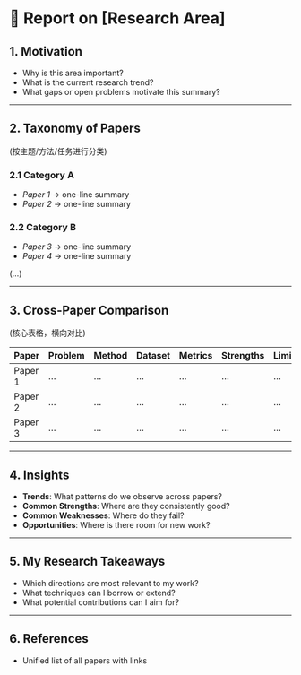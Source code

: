 # 📑 Report on [Research Area]

## 1. Motivation

- Why is this area important?
- What is the current research trend?
- What gaps or open problems motivate this summary?

---

## 2. Taxonomy of Papers

(按主题/方法/任务进行分类)

### 2.1 Category A

- *Paper 1* → one-line summary
- *Paper 2* → one-line summary

### 2.2 Category B

- *Paper 3* → one-line summary
- *Paper 4* → one-line summary

(…)

---

## 3. Cross-Paper Comparison

(核心表格，横向对比)

| Paper   | Problem | Method | Dataset | Metrics | Strengths | Limitations |
| ------- | ------- | ------ | ------- | ------- | --------- | ----------- |
| Paper 1 | …      | …     | …      | …      | …        | …          |
| Paper 2 | …      | …     | …      | …      | …        | …          |
| Paper 3 | …      | …     | …      | …      | …        | …          |

---

## 4. Insights

- **Trends**: What patterns do we observe across papers?
- **Common Strengths**: Where are they consistently good?
- **Common Weaknesses**: Where do they fail?
- **Opportunities**: Where is there room for new work?

---

## 5. My Research Takeaways

- Which directions are most relevant to my work?
- What techniques can I borrow or extend?
- What potential contributions can I aim for?

---

## 6. References

- Unified list of all papers with links

